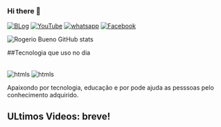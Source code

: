 ### Hi there 👋

[![BLog](https://img.shields.io/badge/Blogger-FF5722?style=for-the-badge&logo=blogger&logoColor=white)]()
[![YouTube](https://img.shields.io/badge/YouTube-FF0000?style=for-the-badge&logo=youtube&logoColor=white)]()
[![whatsapp](https://img.shields.io/badge/WhatsApp-25D366?style=for-the-badge&logo=whatsapp&logoColor=white)]()
[![Facebook](https://img.shields.io/badge/Facebook-1877F2?style=for-the-badge&logo=facebook&logoColor=white)]()

![Rogerio Bueno GitHub stats](https://github-readme-stats.vercel.app/api?username=Gerisbr&show_icons=true&theme=radical)

##Tecnologia que uso no dia 

<div style="display: inline_block"><br/>
<img align="center" alt="htmls" src="https://img.shields.io/badge/HTML5-E34F26?style=for-the-badge&logo=html5&logoColor=white" />
<img align="center" alt="htmls" src="https://img.shields.io/badge/CSS-239120?&style=for-the-badge&logo=css3&logoColor=white" />
</div>

 </p>

Apaixondo por tecnologia, educação e por pode ajuda as pesssoas pelo conhecimento adquirido.

## ULtimos Videos: breve!

